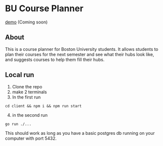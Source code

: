 # BU Course Planner

[demo]() (Coming soon)

## About

This is a course planner for Boston University students. It allows students to plan their courses for the next semester and see what their hubs look like, and suggests courses to help them fill their hubs.

## Local run

1. Clone the repo
2. make 2 terminals
3. In the first run

```
cd client && npm i && npm run start
```

4. in the second run

```
go run ./...
```

This should work as long as you have a basic postgres db running on your computer with port 5432.

